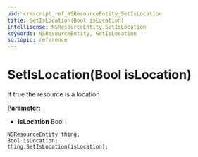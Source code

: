 ```yaml
---
uid: crmscript_ref_NSResourceEntity_SetIsLocation
title: SetIsLocation(Bool isLocation)
intellisense: NSResourceEntity.SetIsLocation
keywords: NSResourceEntity, GetIsLocation
so.topic: reference
---
```


# SetIsLocation(Bool isLocation)

If true the resource is a location

**Parameter:** 
* **isLocation** Bool

```crmscript
NSResourceEntity thing;
Bool isLocation;
thing.SetIsLocation(isLocation);
```

